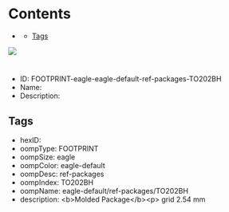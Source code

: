 



Contents
========

* [](#)
	* [Tags](#tags)
  
![][im]
# 

- ID: FOOTPRINT-eagle-eagle-default-ref-packages-TO202BH
- Name: 
- Description: 

## Tags

- hexID: 
- oompType: FOOTPRINT
- oompSize: eagle
- oompColor: eagle-default
- oompDesc: ref-packages
- oompIndex: TO202BH
- oompName: eagle-default/ref-packages/TO202BH
- description: &lt;b&gt;Molded Package&lt;/b&gt;&lt;p&gt;&#xD;
grid 2.54 mm



[im]: image.png
